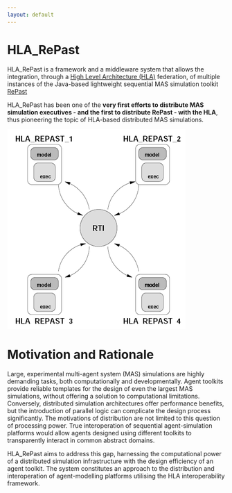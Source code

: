 ```yaml
---
layout: default
---
```


# HLA_RePast

HLA_RePast is a framework and a middleware system that allows the integration, through a [High Level Architecture (HLA)](https://standards.ieee.org/ieee/1516/3744/) federation, 
of multiple instances of the Java-based lightweight sequential MAS simulation toolkit [RePast](https://repast.github.io/)  

HLA_RePast has been one of the **very first efforts to distribute MAS simulation executives - and the first to distribute RePast - with the HLA**, 
thus pioneering the topic of HLA-based distributed MAS simulations.  

![](/assets/images/hla-repast/arch.png)

# Motivation and Rationale

Large, experimental multi-agent system (MAS) simulations are highly demanding tasks, both computationally and developmentally. 
Agent toolkits provide reliable templates for the design of even the largest MAS simulations, 
without offering a solution to computational limitations. Conversely, distributed simulation architectures offer performance benefits, 
but the introduction of parallel logic can complicate the design process significantly. 
The motivations of distribution are not limited to this question of processing power. 
True interoperation of sequential agent-simulation platforms would allow agents designed using different toolkits 
to transparently interact in common abstract domains. 

HLA_RePast aims to address this gap, harnessing the computational power of a distributed simulation infrastructure 
with the design efficiency of an agent toolkit. The system constitutes an approach to the distribution and interoperation 
of agent-modelling platforms utilising the HLA interoperability framework.




